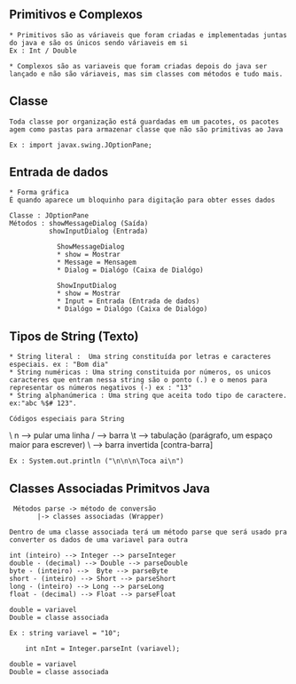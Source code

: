 
## Primitivos e Complexos

    * Primitivos são as váriaveis que foram criadas e implementadas juntas do java e são os únicos sendo váriaveis em si
    Ex : Int / Double

    * Complexos são as variaveis que foram criadas depois do java ser lançado e não são váriaveis, mas sim classes com métodos e tudo mais.

## Classe

    Toda classe por organização está guardadas em um pacotes, os pacotes agem como pastas para armazenar classe que não são primitivas ao Java

    Ex : import javax.swing.JOptionPane;


## Entrada de dados 

    * Forma gráfica
    É quando aparece um bloquinho para digitação para obter esses dados

    Classe : JOptionPane
    Métodos : showMessageDialog (Saída)
              showInputDialog (Entrada)

                ShowMessageDialog
                * show = Mostrar
                * Message = Mensagem
                * Dialog = Dialógo (Caixa de Dialógo)

                ShowInputDialog
                * show = Mostrar
                * Input = Entrada (Entrada de dados)
                * Dialógo = Dialógo (Caixa de Dialógo)

## Tipos de String (Texto)

    * String literal :  Uma string constituída por letras e caracteres especiais. ex : "Bom dia"
    * String numéricas : Uma string constituida por números, os unicos caracteres que entram nessa string são o ponto (.) e o menos para representar os números negativos (-) ex : "13"
    * String alphanúmerica : Uma string que aceita todo tipo de caractere. ex:"abc %$# 123".

    Códigos especiais para String

\   n --> pular uma linha                                    / --> barra
    \t --> tabulação (parágrafo, um espaço maior para escrever)                       \ --> barra invertida [contra-barra]

    Ex : System.out.println ("\n\n\n\Toca ai\n")



## Classes Associadas Primitvos Java

     Métodos parse -> método de conversão 
           |-> classes associadas (Wrapper)
                
    Dentro de uma classe associada terá um método parse que será usado pra converter os dados de uma variavel para outra
    
    int (inteiro) --> Integer --> parseInteger
    double - (decimal) --> Double --> parseDouble
    byte - (inteiro) -->  Byte --> parseByte
    short - (inteiro) --> Short --> parseShort
    long - (inteiro) --> Long --> parseLong
    float - (decimal) --> Float --> parseFloat 
    
    double = variavel
    Double = classe associada

    Ex : string variavel = "10";
        
        int nInt = Integer.parseInt (variavel);
 
    double = variavel
    Double = classe associada



